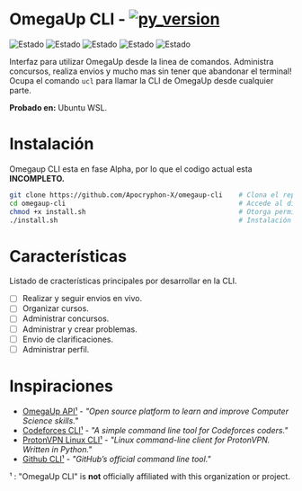 # OmegaUp CLI - [![py_version](https://img.shields.io/badge/Python-%E2%89%A5%203.7-blue.svg?style=flat-square&logo=python&logoColor=ffffff)](https://www.python.org/downloads/)

![Estado](https://img.shields.io/badge/Envios-en%20proceso-yellow.svg?style=flat-square)
![Estado](https://img.shields.io/badge/Perfil-en%20proceso-yellow.svg?style=flat-square)
![Estado](https://img.shields.io/badge/Cursos-pendiente-red.svg?style=flat-square)
![Estado](https://img.shields.io/badge/Concursos-pendiente-red.svg?style=flat-square)
![Estado](https://img.shields.io/badge/Problemas-pendiente-red.svg?style=flat-square)

Interfaz para utilizar OmegaUp desde la linea de comandos. Administra concursos, realiza envios y mucho mas sin tener que abandonar el terminal! Ocupa el comando `ucl` para llamar la CLI de OmegaUp desde cualquier parte.

**Probado en:** Ubuntu WSL.

# Instalación

Omegaup CLI esta en fase Alpha, por lo que el codigo actual esta **INCOMPLETO.**
```bash
git clone https://github.com/Apocryphon-X/omegaup-cli    # Clona el repositorio
cd omegaup-cli                                           # Accede al directorio
chmod +x install.sh                                      # Otorga permisos de ejecución
./install.sh                                             # Instalación de la OmegaUp CLI
```
# Características

Listado de cracterísticas principales por desarrollar en la CLI.

- [ ] Realizar y seguir envios en vivo.
- [ ] Organizar cursos. 
- [ ] Administrar concursos. 
- [ ] Administrar y crear problemas.
- [ ] Envio de clarificaciones. 
- [ ] Administrar perfil. 

# Inspiraciones

- [OmegaUp API¹][1] - *"Open source platform to learn and improve Computer Science skills."*
- [Codeforces CLI¹][2] - *"A simple command line tool for Codeforces coders."*
- [ProtonVPN Linux CLI¹][3] - *"Linux command-line client for ProtonVPN. Written in Python."*
- [Github CLI¹][4] - *"GitHub’s official command line tool."*

¹ : "OmegaUp CLI" is **not** officially affiliated with this organization or project.

[1]: https://omegaup.org/
[2]: https://github.com/ahmed-dinar/codeforces-cli
[3]: https://github.com/ProtonVPN/linux-cli
[4]: https://github.com/cli/cli
